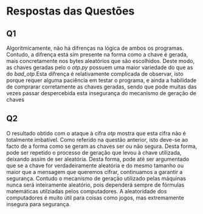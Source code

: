 # Respostas das Questões

## Q1

Algoritmicamente, não há difrenças na lógica de ambos os programas. Contudo, a difrença está sim presente na forma como a chave é gerada, mais concretamente nos bytes aleatórios que são escolhidos. Deste modo, as chaves geradas pelo o *otp.py* possuem uma maior variedade do que as do *bad_otp*.Esta difrença é relativamente complicada de observar, isto porque requer alguma paciência em testar o programa, e ainda a habilidade de comprarar corretamente as chaves geradas, sendo que pode muitas das vezes passar despercebida esta insegurança do mecanismo de geração de chaves

## Q2

O resultado obtido com o ataque à cifra *otp* mostra que esta cifra não é totalmente imbatível. Como referido na questão anterior, isto deve-se ao facto de a forma como se geram as chaves ser ou não segura. Desta forma, pode ser repetido o processo de geração que levou à chave utilizada, deixando assim de ser aleatória. Desta forma, pode até ser argumentado que se a chave for verdadeiramente aleatória e do mesmo tamanho ou maior que a mensagem que queremos cifrar, continuamos a garantir a segurança. Contudo o mecanismo de geração utilizado pelas máquinas nunca será inteiramente aleatório, pois dependerá sempre de fórmulas matemáticas utilziadas pelos computadores. A aleatoridade dos computadores é muito útil para coisas como jogos, mas extremamente insegura para segurança.
